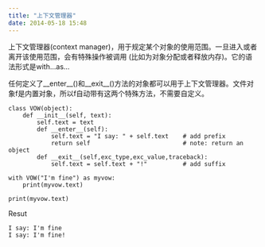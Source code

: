 ```yaml
---
title: "上下文管理器"
date: 2014-05-18 15:48
---
```


上下文管理器(context manager)，用于规定某个对象的使用范围。一旦进入或者离开该使用范围，会有特殊操作被调用 (比如为对象分配或者释放内存)。它的语法形式是with...as...

任何定义了__enter__()和__exit__()方法的对象都可以用于上下文管理器。文件对象f是内置对象，所以f自动带有这两个特殊方法，不需要自定义。


```
class VOW(object):
    def __init__(self, text):
        self.text = text
        def __enter__(self):
            self.text = "I say: " + self.text    # add prefix
            return self                          # note: return an object
        def __exit__(self,exc_type,exc_value,traceback):
            self.text = self.text + "!"          # add suffix

with VOW("I'm fine") as myvow:
    print(myvow.text)

print(myvow.text)
```

Resut

```
I say: I'm fine
I say: I'm fine!
```
